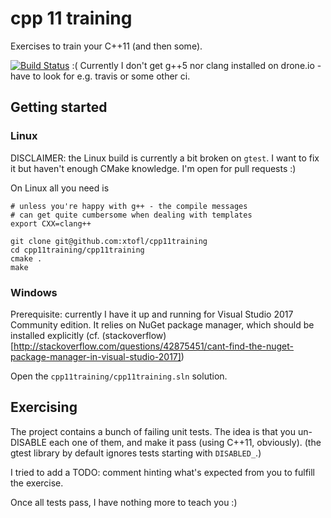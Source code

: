 # cpp 11 training 

Exercises to train your C++11 (and then some).

[![Build Status](https://drone.io/github.com/xtofl/cpp11training/status.png)](https://drone.io/github.com/xtofl/cpp11training/latest)
:( Currently I don't get g++5 nor clang installed on drone.io - have to look for e.g. travis or some other ci.

## Getting started

### Linux

DISCLAIMER: the Linux build is currently a bit broken on `gtest`.  I want to fix it but haven't enough CMake knowledge.  I'm open for pull requests :)

On Linux all you need is

    # unless you're happy with g++ - the compile messages
    # can get quite cumbersome when dealing with templates
    export CXX=clang++

    git clone git@github.com:xtofl/cpp11training
    cd cpp11training/cpp11training
    cmake .
    make



### Windows

    
Prerequisite: currently I have it up and running for Visual Studio 2017 Community edition.  It relies on NuGet package manager, which should be installed explicitly (cf. (stackoverflow)[http://stackoverflow.com/questions/42875451/cant-find-the-nuget-package-manager-in-visual-studio-2017])

Open the `cpp11training/cpp11training.sln` solution.


## Exercising

The project contains a bunch of failing unit tests.  The idea is that you un-DISABLE each one of them, and make it pass (using C++11, obviously).  (the gtest library by default ignores tests starting with `DISABLED_`.)

I tried to add a TODO: comment hinting what's expected from you to fulfill the exercise.

Once all tests pass, I have nothing more to teach you :)
